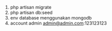 

1. php artisan migrate
2. php artisan db:seed
3. env database menggunakan mongodb
4. account admin admin@admin.com:123123123